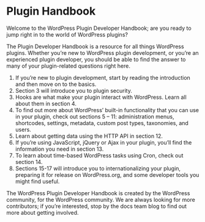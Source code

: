 # Plugin Handbook

Welcome to the WordPress Plugin Developer Handbook; are you ready to jump right in to the world of WordPress plugins?

The Plugin Developer Handbook is a resource for all things WordPress plugins. Whether you’re new to WordPress plugin development, or you’re an experienced plugin developer, you should be able to find the answer to many of your plugin-related questions right here.


1. If you’re new to plugin development, start by reading the introduction and then move on to the basics.
2. Section 3 will introduce you to plugin security.
3. Hooks are what make your plugin interact with WordPress. Learn all about them in section 4.
4. To find out more about WordPress’ built-in functionality that you can use in your plugin, check out sections 5 – 11: administration menus, shortcodes, settings, metadata, custom post types, taxonomies, and users.
5. Learn about getting data using the HTTP API in section 12.
6. If you’re using JavaScript, jQuery or Ajax in your plugin, you’ll find the information you need in section 13.
7. To learn about time-based WordPress tasks using Cron, check out section 14.
8. Sections 15-17 will introduce you to internationalizing your plugin, preparing it for release on WordPress.org, and some developer tools you might find useful.

The WordPress Plugin Developer Handbook is created by the WordPress community, for the WordPress community. We are always looking for more contributors; if you’re interested, stop by the docs team blog to find out more about getting involved.